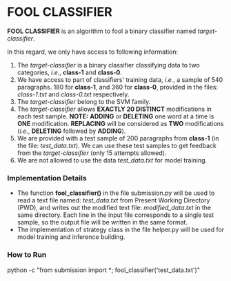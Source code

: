 # FOOL CLASSIFIER

**FOOL CLASSIFIER** is an algorithm to fool a binary classifier named _target-classifier_.

In this regard, we only have access to following information:
1. The _target-classifier_ is a binary classifier classifying data to two categories, _i.e._, **class-1** and **class-0**.
2. We have access to part of classifiers' training data, _i.e._, a sample of 540 paragraphs. 180 for **class-1**, and 360 for **class-0**, provided in the files: _class-1.txt_ and _class-0.txt_ respectively.
3. The _target-classifier_ belong to the SVM family.
4. The _target-classifier_ allows **EXACTLY 20 DISTINCT** modifications in each test sample. **NOTE:** **ADDING** or **DELETING** one word at a time is **ONE** modification. **REPLACING** will be considered as **TWO** modifications (_i.e._, **DELETING** followed by **ADDING**).
5. We are provided with a test sample of 200 paragraphs from **class-1** (in the file: _test_data.txt_). We can use these test samples to get feedback from the _target-classifier_ (only 15 attempts allowed).
6. We are not allowed to use the data _test_data.txt_ for model training.

### Implementation Details
- The function **fool_classifier()** in the file submission.py will be used to read a text file named: _test_data.txt_ from Present Working Directory (PWD), and writes out the modified text file: _modified_data.txt_ in the same directory. Each line in the input file corresponds to a single test sample, so the output file will be written in the same format.
- The implementation of strategy class in the file helper.py will be used for model training and inference building.

### How to Run
python -c "from submission import *; fool_classifier('test_data.txt')"
